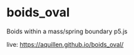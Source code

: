 # boids_oval
Boids within a mass/spring boundary p5.js

live: https://aquillen.github.io/boids_oval/
